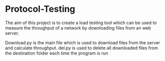 # Protocol-Testing
The aim of this project is to create a load testing tool which can be used to measure the throughput of a network by downloading files from an web server.

Download.py is the main file which is used to download files from the server and calculate throughput.
del.py is used to delete all downloaded files from the destination folder each time the program is run

